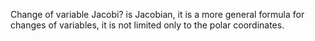 Change of variable Jacobi?
is Jacobian, it is a more general formula for changes of variables, it is not limited 
only to the polar coordinates.
